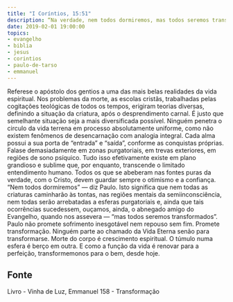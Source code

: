 ```yaml
---
title: "I Coríntios, 15:51"
description: “Na verdade, nem todos dormiremos, mas todos seremos transformados.” Paulo (I Coríntios, 15:51)
date: 2019-02-01 19:00:00
topics: 
- evangelho
- biblia
- jesus
- corintios
- paulo-de-tarso
- emmanuel
---
```



Refere­se o apóstolo dos gentios a uma das mais belas realidades da vida
espiritual.
Nos problemas da morte, as escolas cristãs, trabalhadas pelas cogitações
teológicas de todos os tempos, erigiram teorias diversas, definindo a situação da
criatura, após o desprendimento carnal. É justo que semelhante situação seja a mais
diversificada possível.
Ninguém penetra o circulo da vida terrena em processo absolutamente
uniforme, como não existem fenômenos de desencarnação com analogia integral.
Cada alma possui a sua porta de “entrada” e “saída”, conforme as conquistas
próprias.
Fala­se demasiadamente em zonas purgatoriais, em trevas exteriores, em
regiões de sono psíquico.
Tudo isso efetivamente existe em plano grandioso e sublime que, por
enquanto, transcende o limitado entendimento humano.
Todos os que se abeberam nas fontes puras da verdade, com o Cristo,
devem guardar sempre o otimismo e a confiança.
“Nem todos dormiremos” — diz Paulo. Isto significa que nem todas as
criaturas caminharão às tontas, nas regiões mentais da semi­inconsciência, nem
todas serão arrebatadas a esferas purgatoriais e, ainda que tais ocorrências
sucedessem, ouçamos, ainda, o abnegado amigo do Evangelho, quando nos assevera
— “mas todos seremos transformados”.
Paulo não promete sofrimento inesgotável nem repouso sem fim.
Promete transformação.
Ninguém parte ao chamado da Vida Eterna senão para transformar­se.
Morte do corpo é crescimento espiritual.
O túmulo numa esfera é berço em outra.
E como a função da vida é renovar para a perfeição, transformemo­nos para
o bem, desde hoje.




## Fonte
Livro - Vinha de Luz, Emmanuel
158 - Transformação
